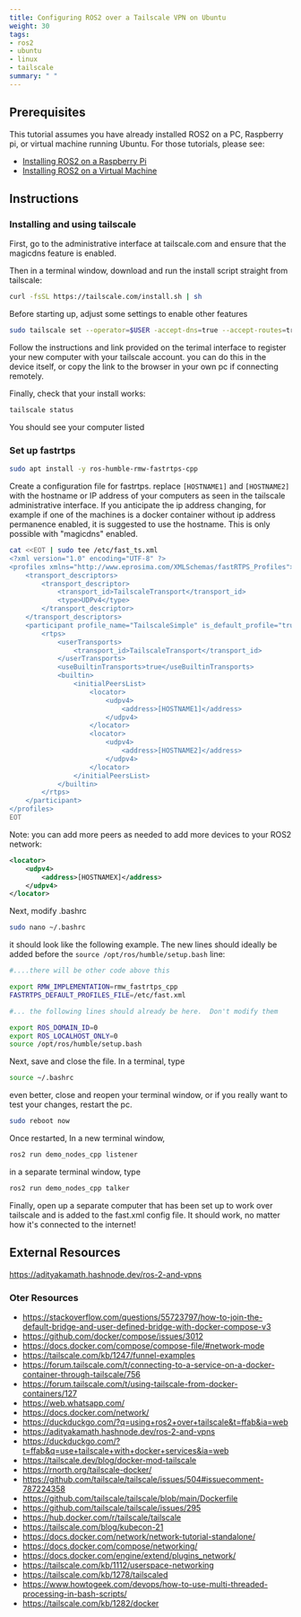 ```yaml
---
title: Configuring ROS2 over a Tailscale VPN on Ubuntu
weight: 30
tags:
- ros2
- ubuntu
- linux
- tailscale
summary: " "
---
```


## Prerequisites

This tutorial assumes you have already installed ROS2 on a PC, Raspberry pi, or virtual machine running Ubuntu.  For those tutorials, please see:

* [Installing ROS2 on a Raspberry Pi](/notebook/ros2/installing-ros2-on-a-rpiz2w/)
* [Installing ROS2 on a Virtual Machine](/notebook/ros2/installing-ros2-on-a-vm/)

## Instructions

### Installing and using tailscale

First, go to the administrative interface at tailscale.com and ensure that the magicdns feature is enabled.

Then in a terminal window, download and run the install script straight from tailscale:

```bash
curl -fsSL https://tailscale.com/install.sh | sh
```

Before starting up, adjust some settings to enable other features

```bash
sudo tailscale set --operator=$USER -accept-dns=true --accept-routes=true 
```

Follow the instructions and link provided on the terimal interface to register your new computer with your tailscale account.  you can do this in the device itself, or copy the link to the browser in your own pc if connecting remotely.

Finally, check that your install works:

```bash
tailscale status
```

You should see your computer listed

### Set up fastrtps

```bash
sudo apt install -y ros-humble-rmw-fastrtps-cpp
```

Create a configuration file for fastrtps.  replace ```[HOSTNAME1]``` and ```[HOSTNAME2]``` with the hostname or IP address of your computers as seen in the tailscale administrative interface.  If you anticipate the ip address changing, for example if one of the machines is a docker container without ip address permanence enabled, it is suggested to use the hostname.  This is only possible with "magicdns" enabled.

```bash
cat <<EOT | sudo tee /etc/fast_ts.xml
<?xml version="1.0" encoding="UTF-8" ?>
<profiles xmlns="http://www.eprosima.com/XMLSchemas/fastRTPS_Profiles">
    <transport_descriptors>
        <transport_descriptor>
            <transport_id>TailscaleTransport</transport_id>
            <type>UDPv4</type>
        </transport_descriptor>
    </transport_descriptors>
    <participant profile_name="TailscaleSimple" is_default_profile="true">
        <rtps>
            <userTransports>
                <transport_id>TailscaleTransport</transport_id>
            </userTransports>
            <useBuiltinTransports>true</useBuiltinTransports>
            <builtin>
                <initialPeersList>
                    <locator>
                        <udpv4>
                            <address>[HOSTNAME1]</address>
                        </udpv4>
                    </locator>
                    <locator>
                        <udpv4>
                            <address>[HOSTNAME2]</address> 
                        </udpv4>
                    </locator>
                </initialPeersList>
            </builtin>
        </rtps>
    </participant>
</profiles>
EOT
```

Note: you can add more peers as needed to add more devices to your ROS2 network:

```xml
<locator>
    <udpv4>
        <address>[HOSTNAMEX]</address> 
    </udpv4>
</locator>
```

Next, modify .bashrc 

```bash
sudo nano ~/.bashrc
```

it should look like the following example.  The new lines should ideally be added before the ```source /opt/ros/humble/setup.bash``` line:

```bash
#....there will be other code above this

export RMW_IMPLEMENTATION=rmw_fastrtps_cpp
FASTRTPS_DEFAULT_PROFILES_FILE=/etc/fast.xml

#... the following lines should already be here.  Don't modify them

export ROS_DOMAIN_ID=0
export ROS_LOCALHOST_ONLY=0
source /opt/ros/humble/setup.bash
```

Next, save and close the file.  In a terminal, type

```bash
source ~/.bashrc
```

even better, close and reopen your terminal window, or if you really want to test your changes, restart the pc.

```bash
sudo reboot now
```

Once restarted, In a new terminal window,

```bash
ros2 run demo_nodes_cpp listener
```

in a separate terminal window, type

```bash
ros2 run demo_nodes_cpp talker
```

Finally, open up a separate computer that has been set up to work over tailscale and is added to the fast.xml config file.  It should work, no matter how it's connected to the internet!

## External Resources

<https://adityakamath.hashnode.dev/ros-2-and-vpns>

### Oter Resources

* <https://stackoverflow.com/questions/55723797/how-to-join-the-default-bridge-and-user-defined-bridge-with-docker-compose-v3>
* <https://github.com/docker/compose/issues/3012>
* <https://docs.docker.com/compose/compose-file/#network-mode>
* <https://tailscale.com/kb/1247/funnel-examples>
* <https://forum.tailscale.com/t/connecting-to-a-service-on-a-docker-container-through-tailscale/756>
* <https://forum.tailscale.com/t/using-tailscale-from-docker-containers/127>
* <https://web.whatsapp.com/>
* <https://docs.docker.com/network/>
* <https://duckduckgo.com/?q=using+ros2+over+tailscale&t=ffab&ia=web>
* <https://adityakamath.hashnode.dev/ros-2-and-vpns>
* <https://duckduckgo.com/?t=ffab&q=use+tailscale+with+docker+services&ia=web>
* <https://tailscale.dev/blog/docker-mod-tailscale>
* <https://rnorth.org/tailscale-docker/>
* <https://github.com/tailscale/tailscale/issues/504#issuecomment-787224358>
* <https://github.com/tailscale/tailscale/blob/main/Dockerfile>
* <https://github.com/tailscale/tailscale/issues/295>
* <https://hub.docker.com/r/tailscale/tailscale>
* <https://tailscale.com/blog/kubecon-21>
* <https://docs.docker.com/network/network-tutorial-standalone/>
* <https://docs.docker.com/compose/networking/>
* <https://docs.docker.com/engine/extend/plugins_network/>
* <https://tailscale.com/kb/1112/userspace-networking>
* <https://tailscale.com/kb/1278/tailscaled>
* <https://www.howtogeek.com/devops/how-to-use-multi-threaded-processing-in-bash-scripts/>
* <https://tailscale.com/kb/1282/docker>
